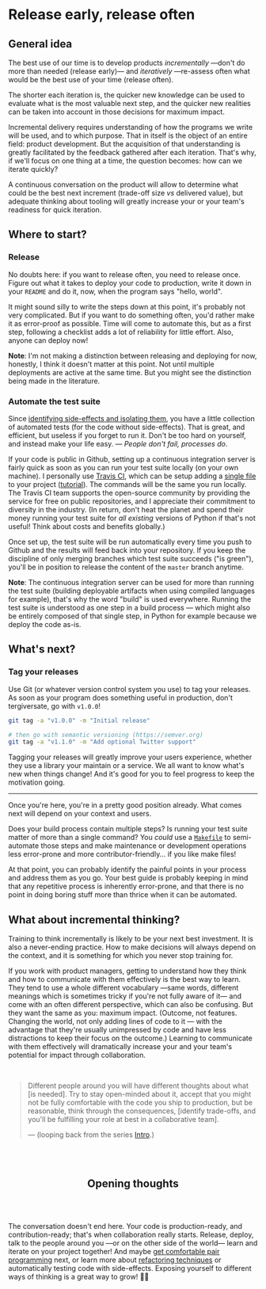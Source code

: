 Release early, release often
============================

General idea
------------

The best use of our time is to develop products _incrementally_ —don't do more than needed (release early)— and _iteratively_ —re-assess often what would be the best use of your time (release often).

The shorter each iteration is, the quicker new knowledge can be used to evaluate what is the most valuable next step, and the quicker new realities can be taken into account in those decisions for maximum impact.

Incremental delivery requires understanding of how the programs we write will be used, and to which purpose. That in itself is the object of an entire field: product development. But the acquisition of that understanding is greatly facilitated by the feedback gathered after each iteration. That's why, if we'll focus on one thing at a time, the question becomes: how can we iterate quickly?

A continuous conversation on the product will allow to determine what could be the best next increment (trade-off size _vs_ delivered value), but adequate thinking about tooling will greatly increase your or your team's readiness for quick iteration.

Where to start?
---------------

### Release

No doubts here: if you want to release often, you need to release once. Figure out what it takes to deploy your code to production, write it down in your `README` and do it, now, when the program says "hello, world".

It might sound silly to write the steps down at this point, it's probably not very complicated. But if you want to do something often, you'd rather make it as error-proof as possible. Time will come to automate this, but as a first step, following a checklist adds a lot of reliability for little effort. Also, anyone can deploy now!

**Note**: I'm not making a distinction between releasing and deploying for now, honestly, I think it doesn't matter at this point. Not until multiple deployments are active at the same time. But you might see the distinction being made in the literature.

### Automate the test suite

Since [identifying side-effects and isolating them][side-effects], you have a little collection of automated tests (for the code without side-effects). That is great, and efficient, but useless if you forget to run it. Don't be too hard on yourself, and instead make your life easy. — _People don't fail, processes do_.

  [side-effects]: ./identify_and_start_isolating_side_effects.md]

If your code is public in Github, setting up a continuous integration server is fairly quick as soon as you can run your test suite locally (on your own machine). I personally use [Travis CI](https://travis-ci.org/gonzalo-bulnes/kata-python-web-app), which can be setup adding a [single file](https://github.com/gonzalo-bulnes/kata-python-web-app/commit/fc131e9ac074e27fb1d4c1b04533f3747887db34) to your project ([tutorial](https://docs.travis-ci.com/user/tutorial/)). The commands will be the same you run locally. The Travis CI team supports the open-source community by providing the service for free on public repositories, and I appreciate their commitment to diversity in the industry. (In return, don't heat the planet and spend their money running your test suite for _all existing_ versions of Python if that's not useful! Think about costs and benefits globally.)

Once set up, the test suite will be run automatically every time you push to Github and the results will feed back into your repository. If you keep the discipline of only merging branches which test suite succeeds ("is green"), you'll be in position to release the content of the `master` branch anytime.

**Note**: The continuous integration server can be used for more than running the test suite (building deployable artifacts when using compiled languages for example), that's why the word "build" is used everywhere. Running the test suite is understood as one step in a build process — which might also be entirely composed of that single step, in Python for example because we deploy the code as-is.

What's next?
------------

### Tag your releases

Use Git (or whatever version control system you use) to tag your releases. As soon as your program does something useful in production, don't  tergiversate, go with `v1.0.0`!

```bash
git tag -a "v1.0.0" -m "Initial release"

# then go with semantic versioning (https://semver.org)
git tag -a "v1.1.0" -m "Add optional Twitter support"
```

Tagging your releases will greatly improve your users experience, whether they use a library your maintain or a service. We all want to know what's new when things change! And it's good for you to feel progress to keep the motivation going.

----

Once you're here, you're in a pretty good position already. What comes next will depend on your context and users.

Does your build process contain multiple steps? Is running your test suite matter of more than a single command? You _could_ use a [`Makefile`](https://github.com/gonzalo-bulnes/dice/blob/master/Makefile) to semi-automate those steps and make maintenance or development operations less error-prone and more contributor-friendly... if you like make files!

At that point, you can probably identify the painful points in your process and address them as you go. Your best guide is probably keeping in mind that any repetitive process is inherently error-prone, and that there is no point in doing boring stuff more than thrice when it can be automated.

What about incremental thinking?
--------------------------------

Training to think incrementally is likely to be your next best investment. It is also a never-ending practice. How to make decisions will always depend on the context, and it is something for which you never stop training for.

If you work with product managers, getting to understand how they think and how to communicate with them effectively is the best way to learn. They tend to use a whole different vocabulary —same words, different meanings which is sometimes tricky if you're not fully aware of it— and come with an often different perspective, which can also be confusing. But they want the same as you: maximum impact. (Outcome, not features. Changing the world, not only adding lines of code to it — with the advantage that they're usually unimpressed by code and have less distractions to keep their focus on the outcome.) Learning to communicate with them effectively will dramatically increase your and your team's potential for impact through collaboration.

<br />

> Different people around you will have different thoughts about what [is needed]. Try to stay open-minded about it, accept that you might not be fully comfortable with the code you ship to production, but be reasonable, think through the consequences, [identify trade-offs, and you'll be fulfilling your role at best in a collaborative team].
>
> — (looping back from the series [Intro](./README.md).)


<br /><br />
<h2 align="center">Opening thoughts</h2>
<br /><br />

The conversation doesn't end here. Your code is production-ready, and contribution-ready; that's when collaboration really starts. Release, deploy, talk to the people around you —or on the other side of the world— learn and iterate on your project together! And maybe [get comfortable pair programming](https://olivierlacan.com/posts/the-fear-of-pairing) next, or learn more about [refactoring techniques](https://refactoring.guru/refactoring/techniques/composing-methods) or automatically testing code with side-effects. Exposing yourself to different ways of thinking is a great way to grow! 🍐🎉
